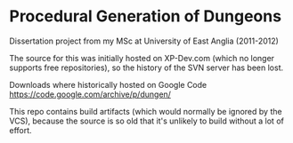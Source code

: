 # Procedural Generation of Dungeons
Dissertation project from my MSc at University of East Anglia (2011-2012)
 
The source for this was initially hosted on XP-Dev.com (which no longer
supports free repositories), so the history of the SVN server has been lost.

Downloads where historically hosted on Google Code
https://code.google.com/archive/p/dungen/

This repo contains build artifacts (which would normally be ignored by the
VCS), because the source is so old that it's unlikely to build without a
lot of effort.
